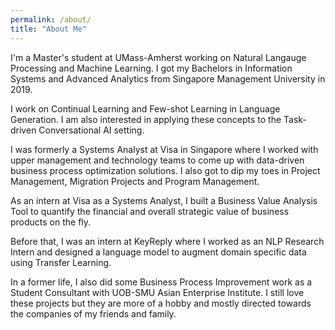 ```yaml
---
permalink: /about/
title: "About Me"
---
```


I'm a Master's student at UMass-Amherst working on Natural Langauge Processing and Machine Learning. I got my Bachelors in Information Systems and Advanced Analytics from Singapore Management University in 2019.

I work on Continual Learning and Few-shot Learning in Language Generation. I am also interested in applying these concepts to the Task-driven Conversational AI setting.

I was formerly a Systems Analyst at Visa in Singapore where I worked with upper management and technology teams to come up with data-driven business process optimization solutions. I also got to dip my toes in Project Management, Migration Projects and Program Management. 

As an intern at Visa as a Systems Analyst, I built a Business Value Analysis Tool to quantify the financial and overall strategic value of business products on the fly.

Before that, I was an intern at KeyReply where I worked as an NLP Research Intern and designed a language model to augment domain specific data using Transfer Learning.

In a former life, I also did some Business Process Improvement work as a Student Consultant with UOB-SMU Asian Enterprise Institute. I still love these projects but they are more of a hobby and mostly directed towards the companies of my friends and family.  
